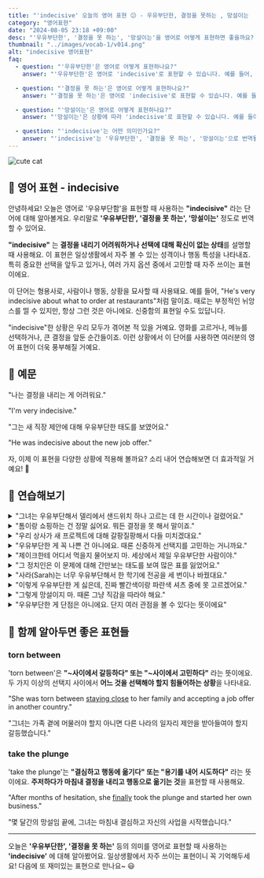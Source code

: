 ```yaml
---
title: "'indecisive' 오늘의 영어 표현 😕 - 우유부단한, 결정을 못하는 , 망설이는  영어로"
category: "영어표현"
date: "2024-08-05 23:18 +09:00"
desc: "'우유부단한', '결정을 못 하는', '망설이는'을 영어로 어떻게 표현하면 좋을까요? '나는 결정을 내리는 게 어려워요', '그는 새 직장 제안에 대해 우유부단한 태도를 보였어요' 등을 영어로 표현하는 법을 배워봅시다. 다양한 예문을 통해서 연습하고 본인의 표현으로 만들어 보세요."
thumbnail: "../images/vocab-1/v014.png"
alt: "indecisive 영어표현"
faq:
  - question: "'우유부단한'은 영어로 어떻게 표현하나요?"
    answer: "'우유부단한'은 영어로 'indecisive'로 표현할 수 있습니다. 예를 들어, 'He's very indecisive about what to order at restaurants'는 '그는 레스토랑에서 주문할 때 매우 우유부단해요'라는 의미입니다."

  - question: "'결정을 못 하는'은 영어로 어떻게 표현하나요?"
    answer: "'결정을 못 하는'은 영어로 'indecisive'로 표현할 수 있습니다. 예를 들어, 'I'm very indecisive about my career path'는 '나는 진로에 대해 결정을 못 하고 있어요'라는 의미입니다."

  - question: "'망설이는'은 영어로 어떻게 표현하나요?"
    answer: "'망설이는'은 상황에 따라 'indecisive'로 표현할 수 있습니다. 예를 들어, 'She's indecisive about accepting the job offer'는 '그녀는 job offer를 받아들일지 망설이고 있어요'라는 의미입니다."

  - question: "'indecisive'는 어떤 의미인가요?"
    answer: "'indecisive'는 '우유부단한', '결정을 못 하는', '망설이는'으로 번역될 수 있습니다. 결정을 내리기 어려워하거나 선택에 대해 확신이 없는 상태를 설명할 때 사용합니다. 예를 들어, 'The manager's indecisive behavior caused confusion in the team'은 '관리자의 우유부단한 행동이 팀에 혼란을 일으켰다'는 의미입니다."
---
```


![cute cat](../images/vocab-1/v014-1.avif)

## 🌟 영어 표현 - indecisive

안녕하세요! 오늘은 영어로 '우유부단함'을 표현할 때 사용하는 **"indecisive"** 라는 단어에 대해 알아볼게요. 우리말로 **'우유부단한', '결정을 못 하는', '망설이는'** 정도로 번역할 수 있어요.

**"indecisive"** 는 **결정을 내리기 어려워하거나 선택에 대해 확신이 없는 상태**를 설명할 때 사용해요. 이 표현은 일상생활에서 자주 볼 수 있는 성격이나 행동 특성을 나타내죠. 특히 중요한 선택을 앞두고 있거나, 여러 가지 옵션 중에서 고민할 때 자주 쓰이는 표현이에요.

이 단어는 형용사로, 사람이나 행동, 상황을 묘사할 때 사용돼요. 예를 들어, "He's very indecisive about what to order at restaurants"처럼 말이죠. 때로는 부정적인 뉘앙스를 띨 수 있지만, 항상 그런 것은 아니에요. 신중함의 표현일 수도 있답니다.

"indecisive"한 상황은 우리 모두가 겪어본 적 있을 거예요. 영화를 고르거나, 메뉴를 선택하거나, 큰 결정을 앞둔 순간들이죠. 이런 상황에서 이 단어를 사용하면 여러분의 영어 표현이 더욱 풍부해질 거예요.

<script async src="https://pagead2.googlesyndication.com/pagead/js/adsbygoogle.js?client=ca-pub-1465612013356152"
     crossorigin="anonymous"></script>
<!-- engple-horizontal-ad -->

<div 
  data-inline-banner="🎉 새해에는 스픽 AI와 함께 영어 공부하자" 
  data-inline-banner-subtext="설날 특별 할인으로 60%할인 + 추가 7만원 할인! (~2/3)" 
  data-inline-banner-link="https://app.usespeak.com/kr-ko/sale/kr-affiliate-special/?ref=engple-inline"
  data-inline-banner-caption="해당 링크를 통해 구매시 일정액의 수수료를 지급받습니다.">
</div>

## 📖 예문

"나는 결정을 내리는 게 어려워요."

"I'm very indecisive."

"그는 새 직장 제안에 대해 우유부단한 태도를 보였어요."

"He was indecisive about the new job offer."

자, 이제 이 표현을 다양한 상황에 적용해 볼까요? 소리 내어 연습해보면 더 효과적일 거예요! 🚀

## 💬 연습해보기

<details>
<summary>"그녀는 우유부단해서 델리에서 샌드위치 하나 고르는 데 한 시간이나 걸렸어요."</summary>
<span>"She's so indecisive, it <a href="/blog/in-english/010.take-a-while/">took her an hour</a> to choose a sandwich at the deli."</span>
</details>

<details>
<summary>"톰이랑 쇼핑하는 건 정말 싫어요. 뭐든 결정을 못 해서 말이죠."</summary>
<span>"I can't stand shopping with Tom - he's incredibly indecisive about everything."</span>
</details>

<details>
<summary>"우리 상사가 새 프로젝트에 대해 갈팡질팡해서 다들 미치겠대요."</summary>
<span>"My boss is <a href="/blog/in-english/089.drive-someone-crazy/">driving everyone crazy</a> with his indecisive attitude about the new project."</span>
</details>

<details>
<summary>"우유부단한 게 꼭 나쁜 건 아니에요. 때론 신중하게 선택지를 고민하는 거니까요."</summary>
<span>"Being indecisive isn't always bad, sometimes it means you're carefully weighing your options."</span>
</details>

<details>
<summary>"제이크한테 어디서 먹을지 물어보지 마. 세상에서 제일 우유부단한 사람이야."</summary>
<span>"Don't ask Jake where to eat - he's the most indecisive person I know."</span>
</details>

<details>
<summary>"그 정치인은 이 문제에 대해 간만보는 태도를 보여 많은 표를 잃었어요."</summary>
<span>"The politician's indecisive stance on the issue cost him a lot of votes."</span>
</details>

<details>
<summary>"사라(Sarah)는 너무 우유부단해서 한 학기에 전공을 세 번이나 바꿨대요."</summary>
<span>"Sarah's so indecisive that she changed her major three times in one semester."</span>
</details>

<details>
<summary>"이렇게 우유부단한 게 싫은데, 진짜 빨간색이랑 파란색 셔츠 중에 못 고르겠어요."</summary>
<span>"I hate being this indecisive, but I really can't choose between the red or blue shirt."</span>
</details>

<details>
<summary>"그렇게 망설이지 마. 때론 그냥 직감을 따라야 해요."</summary>
<span>"Don't be so indecisive - sometimes you just have to <a href="/blog/vocab-1/021.go-with/">go with</a> your <a href="/blog/in-english/235.gut-feeling/">gut feeling</a>."</span>
</details>

<details>
<summary>"우유부단한 게 단점은 아니에요. 단지 여러 관점을 볼 수 있다는 뜻이에요"</summary>
<span>"Being indecisive isn't a flaw, it just means you see multiple perspectives."</span>
</details>

## 🤝 함께 알아두면 좋은 표현들

### torn between

'torn between'은 **"~사이에서 갈등하다" 또는 "~사이에서 고민하다"** 라는 뜻이에요. 두 가지 이상의 선택지 사이에서 **어느 것을 선택해야 할지 힘들어하는 상황**을 나타내요.

"She was torn between [staying close](/blog/in-english/119.stay/) to her family and accepting a job offer in another country."

"그녀는 가족 곁에 머물러야 할지 아니면 다른 나라의 일자리 제안을 받아들여야 할지 갈등했습니다."

### take the plunge

'take the plunge'는 **"결심하고 행동에 옮기다" 또는 "용기를 내어 시도하다"** 라는 뜻이에요. **주저하다가 마침내 결정을 내리고 행동으로 옮기는 것**을 표현할 때 사용해요.

"After months of hesitation, she [finally](/blog/in-english/182.finally/) took the plunge and started her own business."

"몇 달간의 망설임 끝에, 그녀는 마침내 결심하고 자신의 사업을 시작했습니다."

---

오늘은 **'우유부단한', '결정을 못 하는'** 등의 의미를 영어로 표현할 때 사용하는 **'indecisive'** 에 대해 알아봤어요. 일상생활에서 자주 쓰이는 표현이니 꼭 기억해두세요! 다음에 또 재미있는 표현으로 만나요~ 😃
